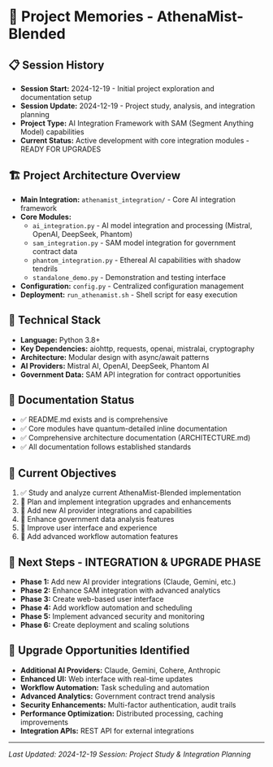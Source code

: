 # 🧠 Project Memories - AthenaMist-Blended

## 📋 Session History
- **Session Start:** 2024-12-19 - Initial project exploration and documentation setup
- **Session Update:** 2024-12-19 - Project study, analysis, and integration planning
- **Project Type:** AI Integration Framework with SAM (Segment Anything Model) capabilities
- **Current Status:** Active development with core integration modules - READY FOR UPGRADES

## 🏗️ Project Architecture Overview
- **Main Integration:** `athenamist_integration/` - Core AI integration framework
- **Core Modules:** 
  - `ai_integration.py` - AI model integration and processing (Mistral, OpenAI, DeepSeek, Phantom)
  - `sam_integration.py` - SAM model integration for government contract data
  - `phantom_integration.py` - Ethereal AI capabilities with shadow tendrils
  - `standalone_demo.py` - Demonstration and testing interface
- **Configuration:** `config.py` - Centralized configuration management
- **Deployment:** `run_athenamist.sh` - Shell script for easy execution

## 🔧 Technical Stack
- **Language:** Python 3.8+
- **Key Dependencies:** aiohttp, requests, openai, mistralai, cryptography
- **Architecture:** Modular design with async/await patterns
- **AI Providers:** Mistral AI, OpenAI, DeepSeek, Phantom AI
- **Government Data:** SAM API integration for contract opportunities

## 📝 Documentation Status
- ✅ README.md exists and is comprehensive
- ✅ Core modules have quantum-detailed inline documentation
- ✅ Comprehensive architecture documentation (ARCHITECTURE.md)
- ✅ All documentation follows established standards

## 🎯 Current Objectives
1. ✅ Study and analyze current AthenaMist-Blended implementation
2. 🔄 Plan and implement integration upgrades and enhancements
3. 🔄 Add new AI provider integrations and capabilities
4. 🔄 Enhance government data analysis features
5. 🔄 Improve user interface and experience
6. 🔄 Add advanced workflow automation features

## 🔄 Next Steps - INTEGRATION & UPGRADE PHASE
- **Phase 1:** Add new AI provider integrations (Claude, Gemini, etc.)
- **Phase 2:** Enhance SAM integration with advanced analytics
- **Phase 3:** Create web-based user interface
- **Phase 4:** Add workflow automation and scheduling
- **Phase 5:** Implement advanced security and monitoring
- **Phase 6:** Create deployment and scaling solutions

## 🚀 Upgrade Opportunities Identified
- **Additional AI Providers:** Claude, Gemini, Cohere, Anthropic
- **Enhanced UI:** Web interface with real-time updates
- **Workflow Automation:** Task scheduling and automation
- **Advanced Analytics:** Government contract trend analysis
- **Security Enhancements:** Multi-factor authentication, audit trails
- **Performance Optimization:** Distributed processing, caching improvements
- **Integration APIs:** REST API for external integrations

---
*Last Updated: 2024-12-19*
*Session: Project Study & Integration Planning* 
